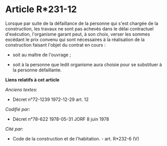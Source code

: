 # Article R*231-12

Lorsque par suite de la défaillance de la personne qui s'est chargée de la construction, les travaux ne sont pas achevés dans
le délai contractuel d'exécution, l'organisme garant peut, à son choix, verser les sommes excédant le prix convenu qui sont
nécessaires à la réalisation de la construction faisant l'objet du contrat en cours :

- soit au maître de l'ouvrage ;

- soit à la personne que ledit organisme aura choisie pour se substituer à la personne défaillante.

**Liens relatifs à cet article**

_Anciens textes_:

  - Décret n°72-1239 1972-12-29 art. 12

_Codifié par_:

  - Décret n°78-622 1978-05-31 JORF 8 juin 1978

_Cité par_:

  - Code de la construction et de l'habitation. - art. R*232-6 (V)
